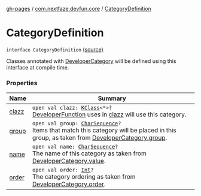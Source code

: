 [gh-pages](../../index.md) / [com.nextfaze.devfun.core](../index.md) / [CategoryDefinition](./index.md)

# CategoryDefinition

`interface CategoryDefinition` [(source)](https://github.com/NextFaze/dev-fun/tree/master/devfun-annotations/src/main/java/com/nextfaze/devfun/core/Definitions.kt#L90)

Classes annotated with [DeveloperCategory](../../com.nextfaze.devfun.annotations/-developer-category/index.md) will be defined using this interface at compile time.

### Properties

| Name | Summary |
|---|---|
| [clazz](clazz.md) | `open val clazz: `[`KClass`](https://kotlinlang.org/api/latest/jvm/stdlib/kotlin.reflect/-k-class/index.html)`<*>?`<br>[DeveloperFunction](../../com.nextfaze.devfun.annotations/-developer-function/index.md) uses in [clazz](clazz.md) will use this category. |
| [group](group.md) | `open val group: `[`CharSequence`](https://kotlinlang.org/api/latest/jvm/stdlib/kotlin/-char-sequence/index.html)`?`<br>Items that match this category will be placed in this group, as taken from [DeveloperCategory.group](../../com.nextfaze.devfun.annotations/-developer-category/group.md). |
| [name](name.md) | `open val name: `[`CharSequence`](https://kotlinlang.org/api/latest/jvm/stdlib/kotlin/-char-sequence/index.html)`?`<br>The name of this category as taken from [DeveloperCategory.value](../../com.nextfaze.devfun.annotations/-developer-category/value.md). |
| [order](order.md) | `open val order: `[`Int`](https://kotlinlang.org/api/latest/jvm/stdlib/kotlin/-int/index.html)`?`<br>The category ordering as taken from [DeveloperCategory.order](../../com.nextfaze.devfun.annotations/-developer-category/order.md). |
